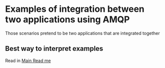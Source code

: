 # Examples of integration between two applications using AMQP

Those scenarios pretend to be two applications that are integrated together

## Best way to interpret examples
Read in [Main Read me](../../README.md)